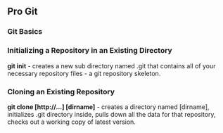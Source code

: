 ## Pro Git

### Git Basics

### Initializing a Repository in an Existing Directory

**git init** - creates a new sub directory named .git that contains all of your necessary repository files - a git repository skeleton.

### Cloning an Existing Repository

**git clone [http://...] [dirname]** - creates a directory named [dirname], initializes .git directory inside, pulls down all the data for that repository, checks out a working copy of latest version.

